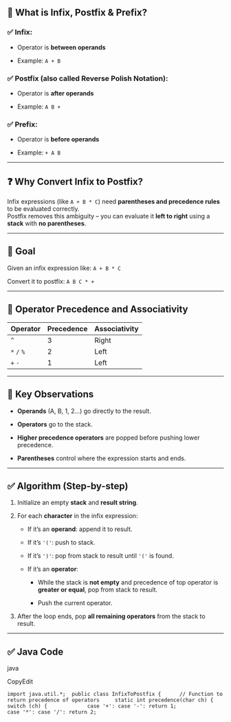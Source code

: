 ## 📘 What is Infix, Postfix & Prefix?

### ✅ Infix:

- Operator is **between operands**
    
- Example: `A + B`
    

### ✅ Postfix (also called Reverse Polish Notation):

- Operator is **after operands**
    
- Example: `A B +`
    

### ✅ Prefix:

- Operator is **before operands**
    
- Example: `+ A B`
    

---

## ❓ Why Convert Infix to Postfix?

Infix expressions (like `A + B * C`) need **parentheses and precedence rules** to be evaluated correctly.  
Postfix removes this ambiguity – you can evaluate it **left to right** using a **stack** with **no parentheses**.

---

## 🔧 Goal

Given an infix expression like:
`A + B * C`  

Convert it to postfix:
`A B C * +`

---

## 🔢 Operator Precedence and Associativity

|Operator|Precedence|Associativity|
|---|---|---|
|`^`|3|Right|
|`*` `/` `%`|2|Left|
|`+` `-`|1|Left|

---

## 🧠 Key Observations

- **Operands** (A, B, 1, 2...) go directly to the result.
    
- **Operators** go to the stack.
    
- **Higher precedence operators** are popped before pushing lower precedence.
    
- **Parentheses** control where the expression starts and ends.
    

---

## ✅ Algorithm (Step-by-step)

1. Initialize an empty **stack** and **result string**.
    
2. For each **character** in the infix expression:
    
    - If it’s an **operand**: append it to result.
        
    - If it’s `'('`: push to stack.
        
    - If it’s `')'`: pop from stack to result until `'('` is found.
        
    - If it’s an **operator**:
        
        - While the stack is **not empty** and precedence of top operator is **greater or equal**, pop from stack to result.
            
        - Push the current operator.
            
3. After the loop ends, pop **all remaining operators** from the stack to result.
    

---

## ✅ Java Code

java

CopyEdit

`import java.util.*;  public class InfixToPostfix {      // Function to return precedence of operators     static int precedence(char ch) {         switch (ch) {             case '+': case '-': return 1;             case '*': case '/': return 2;`